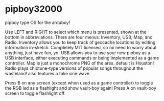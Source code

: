# pipboy32000
pipboy type OS for the arduboy!

Use LEFT and RIGHT to select which menu is presented, shown at the bottom in abbreviations. There are four menus: Inventory, USB, Map, and Radio. 
Inventory allows you to keep track of geocache locations by editing information in-sketch. Completely MIT licensed, so no need to worry about anything, just have fun, yo. 
USB allows you to use your new pipboy as a USB interface, either executing commands or being implemented as a game controller. 
Map is just a monochrome PNG of the area. default is Houston!
Radio plays chiptune-type versions of popular songs throughout the wasteland! also features a fake sine wave.

Press B on any screen (except when used as a game controller) to toggle the RGB led as a flashlight and show vault-boy again!
Press A on vault-boy screen to toggle flashlight off.
